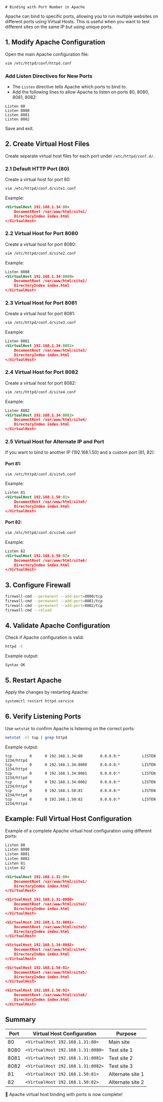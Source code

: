 	# Binding with Port Number in Apache
Apache can bind to specific ports, allowing you to run multiple websites on different ports using Virtual Hosts. This is useful when you want to test different sites on the same IP but using unique ports.

## 1. Modify Apache Configuration
Open the main Apache configuration file:
```bash
vim /etc/httpd/conf/httpd.conf
```

### Add Listen Directives for New Ports
- The `Listen` directive tells Apache which ports to bind to.
- Add the following lines to allow Apache to listen on ports 80, 8080, 8081, 8082:
```
Listen 80
Listen 8080
Listen 8081
Listen 8082
```
Save and exit.

## 2. Create Virtual Host Files
Create separate virtual host files for each port under `/etc/httpd/conf.d/`.

### 2.1 Default HTTP Port (80)
Create a virtual host for port 80:
```bash
vim /etc/httpd/conf.d/site1.conf
```
Example:
```xml
<VirtualHost 192.168.1.34:80>
    DocumentRoot /var/www/html/site1/
    DirectoryIndex index.html
</VirtualHost>
```

### 2.2 Virtual Host for Port 8080
Create a virtual host for port 8080:
```bash
vim /etc/httpd/conf.d/site2.conf
```
Example:
```xml
Listen 8080
<VirtualHost 192.168.1.34:8080>
    DocumentRoot /var/www/html/site2/
    DirectoryIndex index.html
</VirtualHost>
```

### 2.3 Virtual Host for Port 8081
Create a virtual host for port 8081:
```bash
vim /etc/httpd/conf.d/site3.conf
```
Example:
```xml
Listen 8081
<VirtualHost 192.168.1.34:8081>
    DocumentRoot /var/www/html/site3/
    DirectoryIndex index.html
</VirtualHost>
```

### 2.4 Virtual Host for Port 8082
Create a virtual host for port 8082:
```bash
vim /etc/httpd/conf.d/site4.conf
```
Example:
```xml
Listen 8082
<VirtualHost 192.168.1.34:8082>
    DocumentRoot /var/www/html/site4/
    DirectoryIndex index.html
</VirtualHost>
```

### 2.5 Virtual Host for Alternate IP and Port
If you want to bind to another IP (192.168.1.50) and a custom port (81, 82):

#### Port 81:
```bash
vim /etc/httpd/conf.d/site5.conf
```
Example:
```xml
Listen 81
<VirtualHost 192.168.1.50:81>
    DocumentRoot /var/www/html/site5/
    DirectoryIndex index.html
</VirtualHost>
```

#### Port 82:
```bash
vim /etc/httpd/conf.d/site6.conf
```
Example:
```xml
Listen 82
<VirtualHost 192.168.1.50:82>
    DocumentRoot /var/www/html/site6/
    DirectoryIndex index.html
</VirtualHost>
```
## 3. Configure Firewall
```bash
firewall-cmd --permanent --add-port=8080/tcp
firewall-cmd --permanent --add-port=8081/tcp
firewall-cmd --permanent --add-port=8082/tcp
firewall-cmd --reload
```

## 4. Validate Apache Configuration
Check if Apache configuration is valid:
```bash
httpd -t
```
Example output:
```
Syntax OK
```

## 5. Restart Apache
Apply the changes by restarting Apache:
```bash
systemctl restart httpd.service
```
## 6. Verify Listening Ports
Use `netstat` to confirm Apache is listening on the correct ports:
```bash
netstat -nl tup | grep httpd
```
Example output:
```
tcp        0      0 192.168.1.34:80        0.0.0.0:*          LISTEN      1234/httpd
tcp        0      0 192.168.1.34:8080      0.0.0.0:*          LISTEN      1234/httpd
tcp        0      0 192.168.1.34:8081      0.0.0.0:*          LISTEN      1234/httpd
tcp        0      0 192.168.1.34:8082      0.0.0.0:*          LISTEN      1234/httpd
tcp        0      0 192.168.1.50:81        0.0.0.0:*          LISTEN      1234/httpd
tcp        0      0 192.168.1.50:82        0.0.0.0:*          LISTEN      1234/httpd
```

## Example: Full Virtual Host Configuration
Example of a complete Apache virtual host configuration using different ports:
```xml
Listen 80
Listen 8080
Listen 8081
Listen 8082
Listen 81
Listen 82

<VirtualHost 192.168.1.31:80>
    DocumentRoot /var/www/html/site1/
    DirectoryIndex index.html
</VirtualHost>

<VirtualHost 192.168.1.31:8080>
    DocumentRoot /var/www/html/site2/
    DirectoryIndex index.html
</VirtualHost>

<VirtualHost 192.168.1.31:8081>
    DocumentRoot /var/www/html/site3/
    DirectoryIndex index.html
</VirtualHost>

<VirtualHost 192.168.1.34:8082>
    DocumentRoot /var/www/html/site4/
    DirectoryIndex index.html
</VirtualHost>

<VirtualHost 192.168.1.50:81>
    DocumentRoot /var/www/html/site5/
    DirectoryIndex index.html
</VirtualHost>

<VirtualHost 192.168.1.50:82>
    DocumentRoot /var/www/html/site6/
    DirectoryIndex index.html
</VirtualHost>
```
## Summary
| Port | Virtual Host Configuration         | Purpose        |
|------|-----------------------------------|-----------------|
| 80   | `<VirtualHost 192.168.1.31:80>`   | Main site      |
| 8080 | `<VirtualHost 192.168.1.31:8080>` | Test site 1    |
| 8081 | `<VirtualHost 192.168.1.31:8081>` | Test site 2    |
| 8082 | `<VirtualHost 192.168.1.31:8082>` | Test site 3    |
| 81   | `<VirtualHost 192.168.1.50:81>`   | Alternate site 1|
| 82   | `<VirtualHost 192.168.1.50:82>`   | Alternate site 2|

🚀 Apache virtual host binding with ports is now complete!
